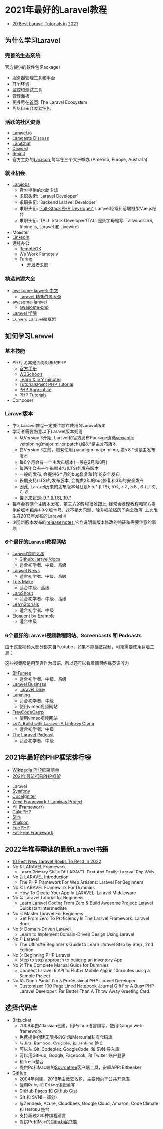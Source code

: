 # 2021年最好的Laravel教程

- [20 Best Laravel Tutorials in 2021](https://kinsta.com/blog/laravel-tutorial/) 

## 为什么学习Laravel

### 完善的生态系统

官方提供的软件包(Package)

- 服务器管理工具和平台
- 开发环境
- 监控和测试工具
- 管理面板
- 更多尽在[首页](https://laravel.com/): The Laravel Ecosystem
- 可以自主[开发软件包](https://laravel.com/docs/8.x/packages)

### 活跃的社区资源

- [Laravel.io](https://laravel.io/)
- [Laracasts Discuss](https://laracasts.com/discuss)
- [LaraChat](https://larachat.co/)
- [Discord](https://discord.com/invite/KxwQuKb)
- [Reddit](https://www.reddit.com/r/laravel/)
- 官方主办的[Laracon](https://laracon.net/),每年在三个大洲举办 (America, Europe, Australia).

### 就业机会

- [Larajobs](https://larajobs.com/)
  - 官方提供的求助专场 
  - 求职头衔: ‘Laravel Developer’
  - 求职头衔: ‘Backend Laravel Developer’
  - 求职头衔: [‘Full-Stack PHP Developer‘](https://kinsta.com/blog/php-developer-salary/), Laravel经常和前端框架Vue.js结合
  - 求职头衔: ‘TALL Stack Developer’(TALL是头字母缩写: Tailwind CSS, Alpine.js, Laravel 和 Livewire) 
- [Monster](https://www.monster.com/)
- [LinkedIn](https://www.linkedin.cn/)
- 远程办公
  - [RemoteOK](https://remoteok.io/remote-laravel-jobs)
  - [We Work Remotely](https://weworkremotely.com/remote-jobs/search?utf8=%E2%9C%93&term=laravel)
  - [Turing](https://turing.com)
    - [开发者求职](https://developers.turing.com/)

### 精选资源大全

- [awesome-laravel: 中文](https://github.com/nonfu/awesome-laravel)
  - [Laravel 精选资源大全](https://laravelacademy.org/post/153.html)
- [awesome-laravel](https://github.com/chiraggude/awesome-laravel)
  - [awesome-php](https://github.com/ziadoz/awesome-php)
- [Laravel 学院](https://laravelacademy.org/)
- [Lumen](https://lumen.laravel.com/): Laravel微框架

## 如何学习Laravel

### 基本技能

- PHP; 尤其是面向对象的PHP
  - [官方手册](https://www.php.net/)
  - [W3Schools](https://www.w3schools.com/php/)
  - [Learn X in Y minutes](https://learnxinyminutes.com/docs/php/)
  - [TutorialsPoint PHP Tutorial](https://www.tutorialspoint.com/php/index.htm)
  - [PHP Apprentice](https://phpapprentice.com/)
  - [PHP Tutorials](https://www.geeksforgeeks.org/php-tutorials/)
- Composer

### Laravel版本

- 学习Laravel教程一定要注意它使用的Laravel版本
- 学习者需要熟悉以下Laravel版本规则
  - 从Version 6开始, Laravel和官方发布Package遵循[semantic versioning](https://laravel.com/docs/8.x/releases#versioning-scheme)(major.minor.patch),如8.*是主发布版本
  - 在Version 6之前，框架使用 paradigm.major.minor, 如5.8.*也是主发布版本
  - 每6个月会有一个主发布版本(一般在2月和8月)
  - 每两年会有一个长期支持(LTS)的发布版本
  - 一般的发布, 会提供6个月的bug修复和1年的安全发布
  - 长期支持(LTS)的发布版本, 会提供2年的bug修复和3年的安全发布
  - 因此, Laravel历来的发布版本号就是5.5.* (LTS), 5.6.*, 5.7.*, 5.8.*, 6.* (LTS), 7.*, 8.*
  - [接下来将是: 9.* (LTS), 10.*](https://laravel.com/docs/8.x/releases#support-policy)
- 每年会有两个主版本发布，第三方的教程很难跟上, 经常会发现教程和官方提供的版本相差1-3个版本号，这不是大问题，除非框架经历了完全改写, 上次发生在2013年发布的Laravel 4
- 浏览新版本发布的[release notes](https://laravel.com/docs/8.x/releases),它会说明新版本修改的特征和需要注意的事项

### 6个最好的Laravel教程网站

- [Laravel官网文档](https://laravel.com/docs/)
  - [Github: laravel/docs](https://github.com/laravel/docs)
  - 适合初学者、中级、高级
- [Laravel News](https://laravel-news.com/)
  - 适合初学者、中级、高级
- [Tuts Make](https://www.tutsmake.com/category/laravel-tutorial/)
  - 适合中级、高级
- [LaraShout](https://www.larashout.com/)
  - 适合初学者、中级、高级
- [Learn2torials](https://learn2torials.com/category/laravel)
  - 适合初学者、中级
- [Eloquent by Example](https://eloquentbyexample.com/)
  - 适合中级

### 6个最好的Laravel视频教程网站、Screencasts 和 Podcasts

由于这些视频大部分都来自Youtube，如果不能播放视频，可能需要使用翻墙工具；

这些视频都是用英语作为母语，所以还可以看着画面练练英语听力

- [BitFumes](https://bitfumes.com/courses/laravel)
  - 适合初学者、中级、高级
- [Laravel Business](https://www.youtube.com/channel/UCTuplgOBi6tJIlesIboymGA/featured)
  - [Laravel Daily](https://laraveldaily.teachable.com/)
- [Laraning](https://www.laraning.com/)
  - 适合初学者、中级
  - 使用vimeo视频网站
- [FreeCodeCamp](https://www.youtube.com/watch?v=ImtZ5yENzgE) 
  - 使用vimeo视频网站
- [Let’s Build with Laravel: A Linktree Clone](https://www.youtube.com/watch?v=30qk04BG9G4)
  - 适合初学者、中级
- [The Laravel Podcast](https://laravelpodcast.com/)
  - 适合初学者、中级


## 2021年最好的PHP框架排行榜

* [Wikipedia PHP框架清单](https://en.wikipedia.org/wiki/Category:PHP_frameworks)
* [2021年最流行的PHP框架](https://kinsta.com/blog/php-frameworks/)

- [Laravel](https://laravel.com)
- [Symfony](https://symfony.com/)
- [CodeIgniter](https://codeigniter.com/)
- [Zend Framework / Laminas Project](https://getlaminas.org/)
- [Yii (Framework)](https://www.yiiframework.com/)
- [CakePHP](https://cakephp.org/)
- [Slim](http://www.slimframework.com/)
- [Phalcon](https://phalcon.io)
- [FuelPHP](https://fuelphp.com/)
- [Fat-Free Framework](https://fatfreeframework.com/)

## 2022年推荐需读的最新Laravel书籍

- [10 Best New Laravel Books To Read In 2022](https://bookauthority.org/books/new-laravel-books)
- No 1: LARAVEL Framework
  - Learn Primary Skills Of LARAVEL Fast And Easily: Laravel Php Web
- No 2: LARAVEL Introduction
  - The PHP Framework For Web Artisans: Laravel For Beginners
- No 3: LARAVEL Framework For Dummies
  - How To Create Your App In LARAVEL: Laravel Middleware 
- No 4: Laravel Tutorial for Beginners
  - Learn Laravel Coding From Zero & Build Awesome Project: Laravel Quickstart Intermediate 
- No 5: Master Laravel For Beginners
  - Get From Zero To Proficiency In The Laravel Framework: Laravel Book 
- No 6: Domain-Driven Laravel
  - Learn to Implement Domain-Driven Design Using Laravel
- No 7: Laravel
  - The Ultimate Beginner's Guide to Learn Laravel Step by Step , 2nd Edition
- No 8: Beginning PHP Laravel
  - Step to step approach to building an Inventory App
- No 9: The Complete Manual Guide for Dummies
  - Connect Laravel 6 API to Flutter Mobile App in 10minutes using a Sample Project
- No 10: Don't Panic! I'm A Professional PHP Laravel Developer
  - Customized 100 Page Lined Notebook Journal Gift For A Busy PHP Laravel Developer: Far Better Than A Throw Away Greeting Card.

## 选择代码库

- [Bitbucket](https://bitbucket.org/product/)
  - 2008年由Atlassian创建，用Python语言编写，使用Django web framework.
  - 免费提供创建无限多的Git和Mercurial私有代码库
  - 与Jira, Bamboo, Crucible, 和 Jenkins 整合
  - 可以从 Git, Codeplex, GoogleCode, 和 SVN 导入库
  - 可以用GitHub, Google, Facebook, 和 Twitter 账户登录
  - 和Trello整合
  - 提供Pc和Mac端的[Sourcetree](https://www.sourcetreeapp.com/)客户端工具，安卓APP: Bitbeaker
- [GitHub](https://github.com/)
  - 2004年创建，2018年由微软收购，主要倾向于公共开源库
  - 使用Ruby 和 Erlang语言编写
  - [GitHub Pages](https://pages.github.com/) 和 [GitHub Gist](https://gist.github.com/discover)
  - Git 和 SVN(一部分)
  - 与Zendesk, Azure, Cloudbees, Google Cloud, Amazon, Code Climate 和 Heroku 整合
  - 支持超过200种编程语言
  - 提供Pc和Mac的[Github客户端](https://desktop.github.com/)